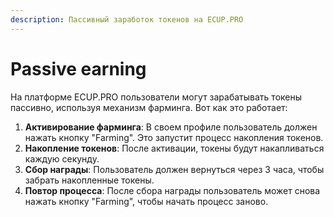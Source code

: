 ```yaml
---
description: Пассивный заработок токенов на ECUP.PRO
---
```


# Passive earning

На платформе ECUP.PRO пользователи могут зарабатывать токены пассивно, используя механизм фарминга. Вот как это работает:

1. **Активирование фарминга**: В своем профиле пользователь должен нажать кнопку "Farming". Это запустит процесс накопления токенов.
2. **Накопление токенов**: После активации, токены будут накапливаться каждую секунду.
3. **Сбор награды**: Пользователь должен вернуться через 3 часа, чтобы забрать накопленные токены.
4. **Повтор процесса**: После сбора награды пользователь может снова нажать кнопку "Farming", чтобы начать процесс заново.

